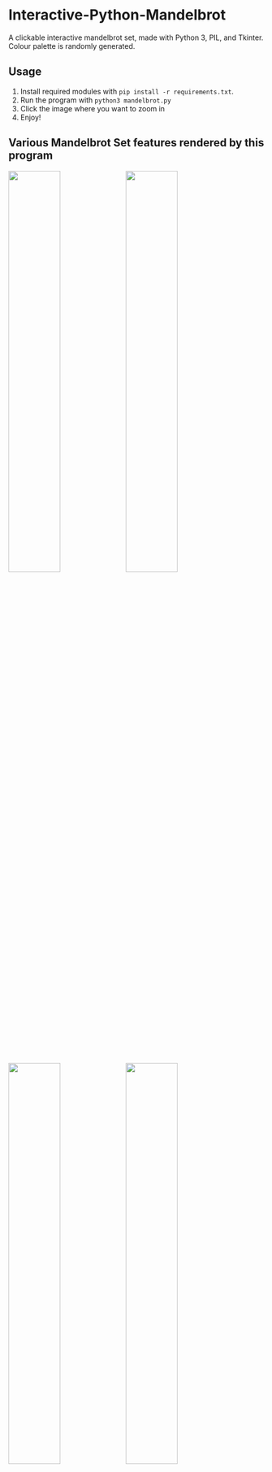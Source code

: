 # Interactive-Python-Mandelbrot
A clickable interactive mandelbrot set, made with Python 3, PIL, and Tkinter. Colour palette is randomly generated.

## Usage
1. Install required modules with `pip install -r requirements.txt`.
2. Run the program with `python3 mandelbrot.py`
3. Click the image where you want to zoom in
4. Enjoy!

## Various Mandelbrot Set features rendered by this program
<img src="https://raw.githubusercontent.com/Rosshill98/Interactive-Python-Mandelbrot/master/pictures/image.png" width="45%">
<img src="https://raw.githubusercontent.com/Rosshill98/Interactive-Python-Mandelbrot/master/pictures/image2.png" width="45%">

<img src="https://raw.githubusercontent.com/Rosshill98/Interactive-Python-Mandelbrot/master/pictures/image3.png" width="45%">
<img src="https://raw.githubusercontent.com/Rosshill98/Interactive-Python-Mandelbrot/master/pictures/image4.png" width="45%">
